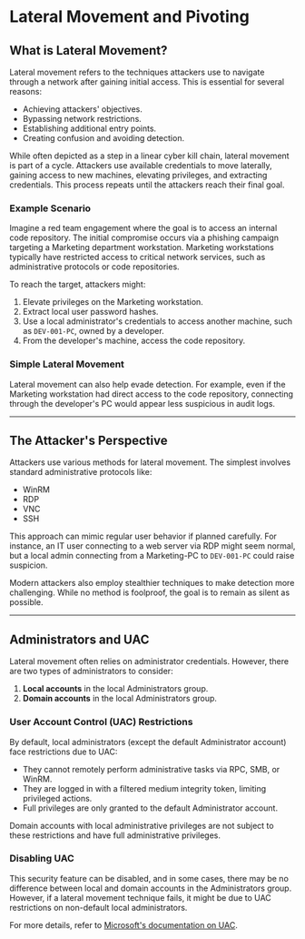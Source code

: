 # Lateral Movement and Pivoting

## What is Lateral Movement?

Lateral movement refers to the techniques attackers use to navigate through a network after gaining initial access. This is essential for several reasons:

- Achieving attackers' objectives.
- Bypassing network restrictions.
- Establishing additional entry points.
- Creating confusion and avoiding detection.

While often depicted as a step in a linear cyber kill chain, lateral movement is part of a cycle. Attackers use available credentials to move laterally, gaining access to new machines, elevating privileges, and extracting credentials. This process repeats until the attackers reach their final goal.

### Example Scenario

Imagine a red team engagement where the goal is to access an internal code repository. The initial compromise occurs via a phishing campaign targeting a Marketing department workstation. Marketing workstations typically have restricted access to critical network services, such as administrative protocols or code repositories.

To reach the target, attackers might:

1. Elevate privileges on the Marketing workstation.
2. Extract local user password hashes.
3. Use a local administrator's credentials to access another machine, such as `DEV-001-PC`, owned by a developer.
4. From the developer's machine, access the code repository.

### Simple Lateral Movement

Lateral movement can also help evade detection. For example, even if the Marketing workstation had direct access to the code repository, connecting through the developer's PC would appear less suspicious in audit logs.

---

## The Attacker's Perspective

Attackers use various methods for lateral movement. The simplest involves standard administrative protocols like:

- WinRM
- RDP
- VNC
- SSH

This approach can mimic regular user behavior if planned carefully. For instance, an IT user connecting to a web server via RDP might seem normal, but a local admin connecting from a Marketing-PC to `DEV-001-PC` could raise suspicion.

Modern attackers also employ stealthier techniques to make detection more challenging. While no method is foolproof, the goal is to remain as silent as possible.

---

## Administrators and UAC

Lateral movement often relies on administrator credentials. However, there are two types of administrators to consider:

1. **Local accounts** in the local Administrators group.
2. **Domain accounts** in the local Administrators group.

### User Account Control (UAC) Restrictions

By default, local administrators (except the default Administrator account) face restrictions due to UAC:

- They cannot remotely perform administrative tasks via RPC, SMB, or WinRM.
- They are logged in with a filtered medium integrity token, limiting privileged actions.
- Full privileges are only granted to the default Administrator account.

Domain accounts with local administrative privileges are not subject to these restrictions and have full administrative privileges.

### Disabling UAC

This security feature can be disabled, and in some cases, there may be no difference between local and domain accounts in the Administrators group. However, if a lateral movement technique fails, it might be due to UAC restrictions on non-default local administrators. 

For more details, refer to [Microsoft's documentation on UAC](https://learn.microsoft.com/).